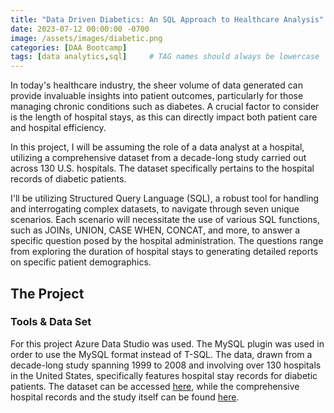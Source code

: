 ```yaml
---
title: "Data Driven Diabetics: An SQL Approach to Healthcare Analysis"
date: 2023-07-12 00:00:00 -0700
image: /assets/images/diabetic.png
categories: [DAA Bootcamp]
tags: [data analytics,sql]     # TAG names should always be lowercase
---
```

In today's healthcare industry, the sheer volume of data generated can provide invaluable insights into patient outcomes, particularly for those managing chronic conditions such as diabetes. A crucial factor to consider is the length of hospital stays, as this can directly impact both patient care and hospital efficiency.

In this project, I will be assuming the role of a data analyst at a hospital, utilizing a comprehensive dataset from a decade-long study carried out across 130 U.S. hospitals. The dataset specifically pertains to the hospital records of diabetic patients.

I'll be utilizing Structured Query Language (SQL), a robust tool for handling and interrogating complex datasets, to navigate through seven unique scenarios. Each scenario will necessitate the use of various SQL functions, such as JOINs, UNION, CASE WHEN, CONCAT, and more, to answer a specific question posed by the hospital administration. The questions range from exploring the duration of hospital stays to generating detailed reports on specific patient demographics.

## The Project

### Tools & Data Set

For this project Azure Data Studio was used. The MySQL plugin was used in order to use the MySQL format instead of T-SQL. The data, drawn from a decade-long study spanning 1999 to 2008 and involving over 130 hospitals in the United States, specifically features hospital stay records for diabetic patients. The dataset can be accessed [here](https://www.kaggle.com/code/iabhishekofficial/prediction-on-hospital-readmission/data?select=diabetic_data.csv), while the comprehensive hospital records and the study itself can be found [here](https://archive.ics.uci.edu/dataset/296/diabetes+130-us+hospitals+for+years+1999-2008).
